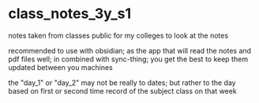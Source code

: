 # class_notes_3y_s1

notes taken from classes
public for my colleges to look at the notes

recommended to use with obsidian; as the app that will read the notes and pdf files well; in combined with sync-thing; you get the best to keep them updated between you machines

the "day_1" or "day_2" may not be really to dates; but rather to the day based on first or second time record of the subject class on that week
